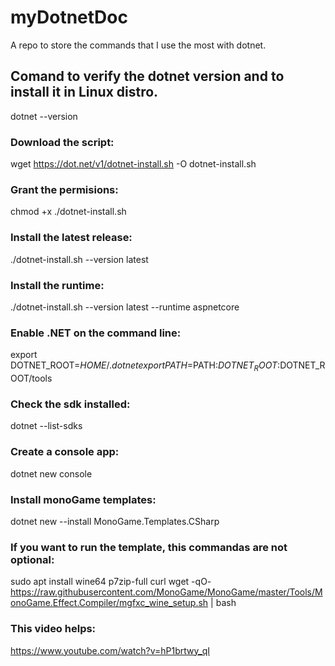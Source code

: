 # myDotnetDoc
A repo to store the commands that I use the most with dotnet.


## Comand to verify the dotnet version and to install it in Linux distro.
dotnet --version

### Download the script:
wget https://dot.net/v1/dotnet-install.sh -O dotnet-install.sh

### Grant the permisions:
chmod +x ./dotnet-install.sh

### Install the latest release:
./dotnet-install.sh --version latest

### Install the runtime:
./dotnet-install.sh --version latest --runtime aspnetcore

### Enable .NET on the command line:
export DOTNET_ROOT=$HOME/.dotnet
export PATH=$PATH:$DOTNET_ROOT:$DOTNET_ROOT/tools

### Check the sdk installed:
dotnet --list-sdks

### Create a console app:
dotnet new console

### Install monoGame templates:
dotnet new --install MonoGame.Templates.CSharp

### If you want to run the template, this commandas are not optional:
sudo apt install wine64 p7zip-full curl
wget -qO- https://raw.githubusercontent.com/MonoGame/MonoGame/master/Tools/MonoGame.Effect.Compiler/mgfxc_wine_setup.sh | bash

### This video helps:
https://www.youtube.com/watch?v=hP1brtwy_qI